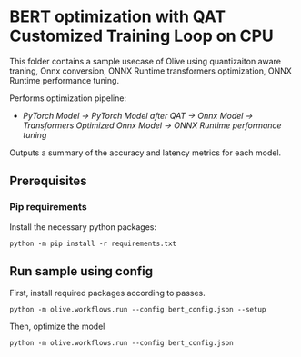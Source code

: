 # BERT optimization with QAT Customized Training Loop on CPU
This folder contains a sample usecase of Olive using quantizaiton aware traning, Onnx conversion, ONNX Runtime transformers optimization,
ONNX Runtime performance tuning.

Performs optimization pipeline:
- *PyTorch Model -> PyTorch Model after QAT -> Onnx Model -> Transformers Optimized Onnx Model -> ONNX Runtime performance tuning*

Outputs a summary of the accuracy and latency metrics for each model.

## Prerequisites
### Pip requirements
Install the necessary python packages:
```
python -m pip install -r requirements.txt
```

## Run sample using config
First, install required packages according to passes.
```
python -m olive.workflows.run --config bert_config.json --setup
```
Then, optimize the model
```
python -m olive.workflows.run --config bert_config.json
```
